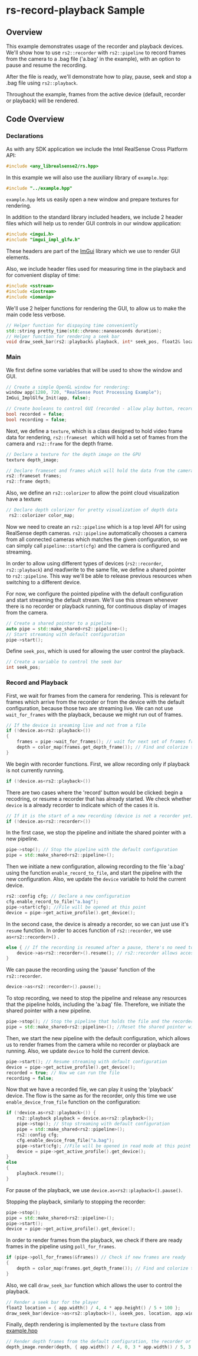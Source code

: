 # rs-record-playback Sample

## Overview

This example demonstrates usage of the recorder and playback devices. We'll show how to use `rs2::recorder` with `rs2::pipeline` to
record frames from the camera to a .bag file ('a.bag' in the example), with an option to pause and resume the recording. 

After the file is ready, we'll demonstrate how to play, pause, seek and stop a .bag file using `rs2::playback`.

Throughout the example, frames from the active device (default, recorder or playback) will be rendered.

## Code Overview

### Declarations

As with any SDK application we include the Intel RealSense Cross Platform API:

```cpp
#include <any_librealsense2/rs.hpp>
```

In this example we will also use the auxiliary library of `example.hpp`:

```cpp
#include "../example.hpp"    
```

`example.hpp` lets us easily open a new window and prepare textures for rendering.

In addition to the standard library included headers, we include 2 header files which will help us to render GUI controls in our window application:

```cpp
#include <imgui.h>
#include "imgui_impl_glfw.h"
```
These headers are part of the [ImGui](https://github.com/ocornut/imgui) library which we use to render GUI elements.

Also, we include header files used for measuring time in the playback and for convenient display of time:

```cpp
#include <sstream>
#include <iostream>
#include <iomanip>
```

We'll use 2 helper functions for rendering the GUI, to allow us to make the main code less verbose.

```cpp
// Helper function for dispaying time conveniently
std::string pretty_time(std::chrono::nanoseconds duration);
// Helper function for rendering a seek bar
void draw_seek_bar(rs2::playback& playback, int* seek_pos, float2& location, float width);
```

### Main

We first define some variables that will be used to show the window and GUI.

```cpp
// Create a simple OpenGL window for rendering:
window app(1280, 720, "RealSense Post Processing Example");
ImGui_ImplGlfw_Init(app, false);

// Create booleans to control GUI (recorded - allow play button, recording - show 'recording to file' text)
bool recorded = false;
bool recording = false;
 ```

Next, we define a `texture`, which is a class designed to hold video frame data for rendering, `rs2::frameset ` which will hold
a set of frames from the camera and `rs2::frame` for the depth frame.
```cpp
// Declare a texture for the depth image on the GPU
texture depth_image;

// Declare frameset and frames which will hold the data from the camera
rs2::frameset frames;
rs2::frame depth;
 ```

Also, we define an `rs2::colorizer` to allow the point cloud visualization have a texture:
```cpp
// Declare depth colorizer for pretty visualization of depth data
 rs2::colorizer color_map;
 ```

Now we need to create an `rs2::pipeline` which is a top level API for using RealSense depth cameras.
`rs2::pipeline` automatically chooses a camera from all connected cameras which matches the given configuration,
so we can simply call `pipeline::start(cfg)` and the camera is configured and streaming.

In order to allow using different types of devices (`rs2::recorder`, `rs2::playback`) and read\write to the same file, we define a shared
pointer to `rs2::pipeline`. This way we'll be able to release previous resources when switching to a different device.

For now, we configure the pointed pipeline with the default configuration and start streaming the default stream. We'll use this stream
whenever there is no recorder or playback running, for continuous display of images from the camera.

```cpp
// Create a shared pointer to a pipeline
auto pipe = std::make_shared<rs2::pipeline>();
// Start streaming with default configuration
pipe->start();
```

Define `seek_pos`, which is used for allowing the user control the playback.

```cpp
// Create a variable to control the seek bar
int seek_pos;
```

### Record and Playback

First, we wait for frames from the camera for rendering. This is relevant for frames which arrive from the recorder or from the
device with the default configuration, because those two are streaming live. We can not use `wait_for_frames` with the playback,
because we might run out of frames.
    
```cpp
// If the device is sreaming live and not from a file
if (!device.as<rs2::playback>())
{
    frames = pipe->wait_for_frames(); // wait for next set of frames from the camera
    depth = color_map(frames.get_depth_frame()); // Find and colorize the depth data
}	
```

We begin with recorder functions.
First, we allow recording only if playback is not currently running.

```cpp
if (!device.as<rs2::playback>()) 
```

There are two cases where the 'record' button would be clicked: begin a recodring, or resume a recorder that has already started.
We check whether `device` is a already recorder to indicate which of the cases it is.

```cpp
// If it is the start of a new recording (device is not a recorder yet)
if (!device.as<rs2::recorder>())
```


In the first case, we stop the pipeline and initiate the shared pointer with a new pipeline.

```cpp
pipe->stop(); // Stop the pipeline with the default configuration
pipe = std::make_shared<rs2::pipeline>();
```
Then we initiate a new configuration, allowing recording to the file 'a.bag' using the function `enable_record_to_file`, and start the
pipeline with the new configuration. Also, we update the `device` variable to hold the current device.

```cpp
rs2::config cfg; // Declare a new configuration
cfg.enable_record_to_file("a.bag");
pipe->start(cfg); //File will be opened at this point
device = pipe->get_active_profile().get_device();
```


In the second case, the device is already a recorder, so we can just use it's `resume` function. In order to acces function of `rs2::recorder`,
we use `as<rs2::recorder>()` .

```cpp
else { // If the recording is resumed after a pause, there's no need to reset the shared pointers
    device->as<rs2::recorder>().resume(); // rs2::recorder allows access to 'resume' function
}
```

We can pause the recording using the 'pause' function of the `rs2::recorder`.

```cpp
device->as<rs2::recorder>().pause();
```

To stop recording, we need to stop the pipeline and release any resources that the pipeline holds,
including the 'a.bag' file. Therefore, we initiate the shared pointer with a new pipeline.

```cpp
pipe->stop(); // Stop the pipeline that holds the file and the recorder
pipe = std::make_shared<rs2::pipeline>(); //Reset the shared pointer with a new pipeline
```

Then, we start the new pipeline with the default configuration, which allows us to render frames from the camera while no recorder or
playback are running. Also, we update `device` to hold the current device.

```cpp
pipe->start(); // Resume streaming with default configuration
device = pipe->get_active_profile().get_device();
recorded = true; // Now we can run the file
recording = false;
```

Now that we have a recorded file, we can play it using the 'playback' device. The flow is the same as for the recorder, only this time
we use `enable_device_from_file` function on the configuration:

```cpp
if (!device.as<rs2::playback>()) {
    rs2::playback playback = device.as<rs2::playback>();
    pipe->stop(); // Stop streaming with default configuration
    pipe = std::make_shared<rs2::pipeline>();
    rs2::config cfg;
    cfg.enable_device_from_file("a.bag");
    pipe->start(cfg); //File will be opened in read mode at this point
    device = pipe->get_active_profile().get_device();  
}
else
{
    playback.resume();
}
```

For pause of the playback, we use `device.as<rs2::playback>().pause()`.

Stopping the playback, similarly to stopping the recorder:

```cpp
pipe->stop();
pipe = std::make_shared<rs2::pipeline>();
pipe->start();
device = pipe->get_active_profile().get_device();
```


In order to render frames from the playback, we check if there are ready frames in the pipeline using `poll_for_frames`.

```cpp
if (pipe->poll_for_frames(&frames)) // Check if new frames are ready
{
    depth = color_map(frames.get_depth_frame()); // Find and colorize the depth data for rendering
}
```

Also, we call `draw_seek_bar` function which allows the user to control the playback.

```cpp
// Render a seek bar for the player
float2 location = { app.width() / 4, 4 * app.height() / 5 + 100 };
draw_seek_bar(device->as<rs2::playback>(), &seek_pos, location, app.width() / 2);
```

Finally, depth rendering is implemented by the `texture` class from [example.hpp](../example.hpp)
```cpp
// Render depth frames from the default configuration, the recorder or the playback
depth_image.render(depth, { app.width() / 4, 0, 3 * app.width() / 5, 3 * app.height() / 5 + 50 });
```
